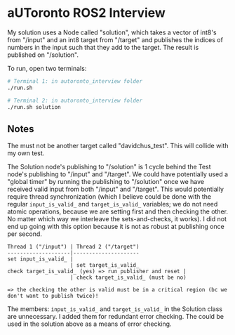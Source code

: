 # aUToronto ROS2 Interview

My solution uses a Node called "solution", which takes a vector of int8's from "/input" and an int8 target from "/target" and publishes the indices of numbers in the input such that they add to the target. The result is published on "/solution".

To run, open two terminals:

```bash
# Terminal 1: in autoronto_interview folder
./run.sh
```

```bash
# Terminal 2: in autoronto_interview folder
./run.sh solution
```

## Notes

The must not be another target called "davidchus_test". This will collide with my own test.

The Solution node's publishing to "/solution" is 1 cycle behind the Test node's publishing to "/input" and "/target". We could have potentially used a "global timer" by running the publishing to "/solution" once we have received valid input from both "/input" and "/target". This would potentially require thread synchronization (which I believe could be done with the regular `input_is_valid_` and `target_is_valid_` variables; we do not need atomic operations, because we are setting first and then checking the other. No matter which way we interleave the sets-and-checks, it works). I did not end up going with this option because it is not as robust at publishing once per second.

```
Thread 1 ("/input") | Thread 2 ("/target")
--------------------|---------------------
set input_is_valid_ |
                    | set target_is_valid_
check target_is_valid_ (yes) => run publisher and reset |
                    | check target_is_valid_ (must be no)
                    
=> the checking the other is valid must be in a critical region (bc we don't want to publish twice)!
```


The members: `input_is_valid_` and `target_is_valid_` in the Solution class are unnecessary. I added them for redundant error checking. The could be used in the solution above as a means of error checking.

